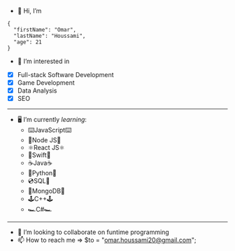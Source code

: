 - 👋 Hi, I’m 
```
{
  "firstName": "Omar",
  "lastName": "Houssami",
  "age": 21
}
```
- 👀 I’m interested in
- [x] Full-stack Software Development
- [x] Game Development 
- [x] Data Analysis
- [x] SEO
---
- 🖥️ I’m currently *learning*:
  - ⌨️JavaScript⌨️
  - 💠Node JS💠
  - ⚛️React JS⚛️
  - 🍏Swift🍎 
  - ☕️Java☕️
  - 🐍Python🐍
  - 💿SQL📀 
  - 🍃MongoDB🍃
  - 🕹️C++🕹️ 
  - 🏎️C#🏎️
 ---
- 💞️ I’m looking to collaborate on funtime programming
- 📫 How to reach me => $to = "omar.houssami20@gmail.com";


